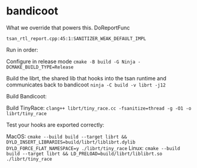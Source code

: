 # bandicoot

What we override that powers this.
DoReportFunc
```
tsan_rtl_report.cpp:45:1:SANITIZER_WEAK_DEFAULT_IMPL
```


Run in order:

Configure in release mode
`cmake -B build -G Ninja -DCMAKE_BUILD_TYPE=Release`

Build the librt, the shared lib that hooks into the tsan runtime and communicates back to bandicoot
`ninja -C build -v librt -j12`


Build Bandicoot:


Build TinyRace:
`clang++ librt/tiny_race.cc -fsanitize=thread -g -O1 -o librt/tiny_race`


Test your hooks are exported correctly:

MacOS:
`cmake --build build --target librt && DYLD_INSERT_LIBRARIES=build/librt/liblibrt.dylib DYLD_FORCE_FLAT_NAMESPACE=y ./librt/tiny_race`
Linux:
`cmake --build build --target librt && LD_PRELOAD=build/librt/liblibrt.so ./librt/tiny_race`




